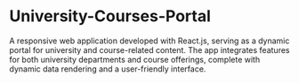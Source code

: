 # University-Courses-Portal
A responsive web application developed with React.js, serving as a dynamic portal for university and course-related content. The app integrates features for both university departments and course offerings, complete with dynamic data rendering and a user-friendly interface.
